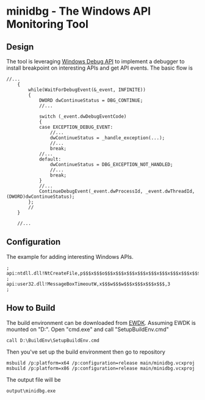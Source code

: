 # minidbg - The Windows API Monitoring Tool

## Design
The tool is leveraging [Windows Debug API](https://learn.microsoft.com/en-us/windows/win32/api/debugapi/) to implement a debugger to install breakpoint on interesting APIs and get API events.
The basic flow is
```
//...
    {
        while(WaitForDebugEvent(&_event, INFINITE))
        {
            DWORD dwContinueStatus = DBG_CONTINUE;
            //...

            switch (_event.dwDebugEventCode)
            {
            case EXCEPTION_DEBUG_EVENT:
                //...
                dwContinueStatus = _handle_exception(...);
                //...
                break;
            //...
            default:
                dwContinueStatus = DBG_EXCEPTION_NOT_HANDLED;
                //...
                break;
            }
            //...
            ContinueDebugEvent(_event.dwProcessId, _event.dwThreadId, (DWORD)dwContinueStatus);
        };
        //
    }

    //...

```

## Configuration
The example for adding interesting Windows APIs.
```
;
api:ntdll.dll!NtCreateFile,p$$$x$$$o$$$x$$$x$$$x$$$x$$$x$$$x$$$x$$$x$$$,3
;
api:user32.dll!MessageBoxTimeoutW,x$$$w$$$w$$$x$$$x$$$x$$$,3
;
```

## How to Build
The build environment can be downloaded from [EWDK](https://learn.microsoft.com/en-us/legal/windows/hardware/enterprise-wdk-license-2022).
Assuming EWDK is mounted on "D:".
Open "cmd.exe" and call "SetupBuildEnv.cmd"
```
call D:\BuildEnv\SetupBuildEnv.cmd
```
Then you've set up the build environment then go to repository
```
msbuild /p:platform=x64 /p:configuration=release main/minidbg.vcxproj
msbuild /p:platform=x86 /p:configuration=release main/minidbg.vcxproj
```
The output file will be
```
output\minidbg.exe
```
